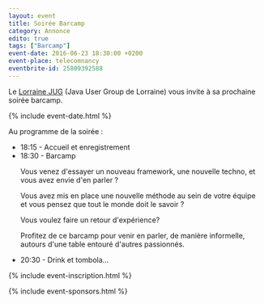 ```yaml
---
layout: event
title: Soirée Barcamp
category: Annonce
edito: true
tags: ["Barcamp"]
event-date: 2016-06-23 18:30:00 +0200
event-place: telecomnancy
eventbrite-id: 25809392588
---
```



<p>
	Le <a href="/">Lorraine JUG</a> (Java User Group de Lorraine) vous invite à sa prochaine
	soirée barcamp.
</p>

{% include event-date.html %}

<div class="programme">Au programme de la soirée :
	<ul>
		<li>18:15 - Accueil et enregistrement</li>
		<li>18:30 - Barcamp
		<p>Vous venez d'essayer un nouveau framework, une nouvelle techno, et vous avez envie d'en parler ?</p>
		<p>Vous avez mis en place une nouvelle méthode au sein de votre équipe et vous pensez que tout le monde doit le savoir ?</p>
		<p>Vous voulez faire un retour d'expérience?</p>
		<p>Profitez de ce barcamp pour venir en parler, de manière informelle, autours d'une table  entouré d'autres passionnés.</p></li>
		<li>20:30 - Drink et tombola…</li>
	</ul>
</div>

{% include event-inscription.html %}

{% include event-sponsors.html %}
